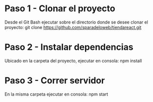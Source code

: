 # Paso 1 - Clonar el proyecto
Desde el Git Bash ejecutar sobre el directorio donde se desee clonar el proyecto: git clone https://github.com/sparadeloweb/tiendareact.git

# Paso 2 - Instalar dependencias
Ubicado en la carpeta del proyecto, ejecutar en consola: npm install

# Paso 3 - Correr servidor
En la misma carpeta ejecutar en consola: npm start
